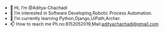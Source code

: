 - 👋 Hi, I’m @Aditya-Chachadi
- 👀 I’m interested in Software Developing,Robotic Process Automation.
- 🌱 I’m currently learning Python,Django,UiPath,Archer.
- 📫 How to reach me Ph.no:8152052019,Mail:adityachachadi@gmail.com

<!---
Aditya-Chachadi/Aditya-Chachadi is a ✨ special ✨ repository because its `README.md` (this file) appears on your GitHub profile.
You can click the Preview link to take a look at your changes.
--->
